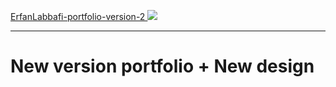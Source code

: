 <a href="# ErfanLabbafi-portfolio-version-2
">ErfanLabbafi-portfolio-version-2
</a>
<img src="https://github.com/Erfanlab/ErfanLabbafi-portfolio-version-2/blob/main/assest/src/images/Cover.png?raw=true">
<hr>
<h1>

New version portfolio + New design
  
</h1>
